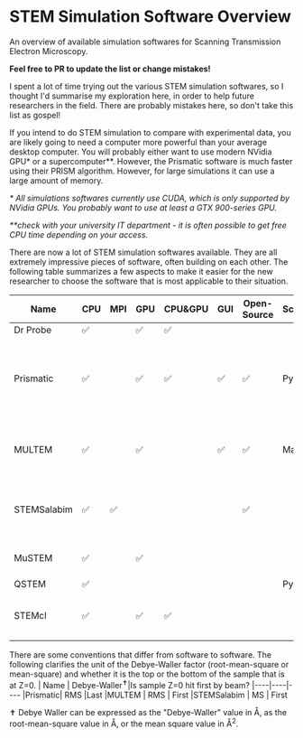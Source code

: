 # STEM Simulation Software Overview
An overview of available simulation softwares for Scanning Transmission Electron Microscopy.

**Feel free to PR to update the list or change mistakes!**

I spent a lot of time trying out the various STEM simulation softwares, so I thought I'd summarise my exploration here, in order to help future researchers in the field. There are probably mistakes here, so don't take this list as gospel!

If you intend to do STEM simulation to compare with experimental data, you are likely going to need a computer more powerful than your average desktop computer. You will probably either want to use modern NVidia GPU* or a supercomputer**. However, the Prismatic software is much faster using their PRISM algorithm. However, for large simulations it can use a large amount of memory.

*\* All simulations softwares currently use CUDA, which is only supported by NVidia GPUs. You probably want to use at least a GTX 900-series GPU.*

*\*\*check with your university IT department - it is often possible to get free CPU time depending on your access.*

There are now a lot of STEM simulation softwares available. They are all extremely impressive pieces of software, often building on each other. The following table summarizes a few aspects to make it easier for the new researcher to choose the software that is most applicable to their situation.

| Name        	| CPU 	| MPI 	| GPU 	| CPU&GPU 	| GUI 	| Open-Source 	| Scripting? 	| Comments                                                                             	|
|-------------	|-----	|-----	|-----	|---------	|-----	|-------------	|------------	|--------------------------------------------------------------------------------------	|
| Dr Probe    	| ✅   	|     	| ✅   	| ✅       	|     	|             	|            	|                                                                                      	|
| Prismatic   	| ✅   	|     	| ✅   	| ✅       	| ✅   	| ✅           	| Python     	| Uses an extremely fast algorithm, but large simulations can require much (>32GB) ram 	|
| MULTEM      	| ✅   	|     	| ✅   	|         	| ✅   	| ✅           	| Matlab     	| Extremely many types of (S)TEM simulation, can add carbon to sample                  	|
| STEMSalabim 	| ✅   	| ✅   	|     	|         	|     	| ✅           	|            	| The only software designed for CPU supercomputers                                    	|
| MuSTEM      	| ✅   	|     	| ✅   	|         	|     	|             	|            	| Convenient for PACBED patterns                                                       	|
| QSTEM       	| ✅   	|     	|     	|         	|     	|             	| Python     	|                                                                                      	|
| STEMcl       	| ✅   	|     	| ✅    	|  ✅       	|     	|             	|      	|   Only GPU solution that supports non-NVidia GPUs                                                                                   	|


There are some conventions that differ from software to software. The following clarifies the unit of the Debye-Waller factor (root-mean-square or mean-square) and whether it is the top or the bottom of the sample that is at Z=0.
| Name | Debye-Waller<sup>✝</sup>|Is sample Z=0 hit first by beam?
|----|----|----
|Prismatic| RMS |Last
|MULTEM | RMS | First
|STEMSalabim | MS | First


✝ Debye Waller can be expressed as the "Debye-Waller" value in Å, as the root-mean-square value in Å, or the mean square value in Å<sup>2</sup>.
